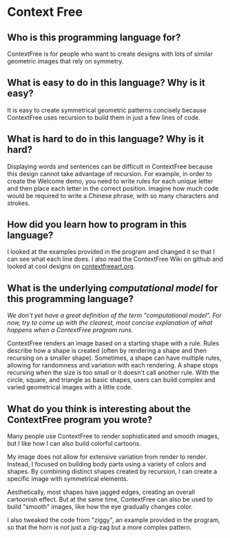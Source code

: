 # Context Free

##  Who is this programming language for?

ContextFree is for people who want to create designs with lots of similar 
geometric images that rely on symmetry.

## What is easy to do in this language? Why is it easy?

It is easy to create symmetrical geometric patterns concisely because 
ContextFree uses recursion to build them in just a few lines of code.

## What is hard to do in this language? Why is it hard?

Displaying words and sentences can be difficult in ContextFree because this 
design cannot take advantage of recursion. For example, in order to create the 
Welcome demo, you need to write rules for each unique letter and then place 
each letter in the correct position. Imagine how much code would be required to 
write a Chinese phrase, with so many characters and strokes.

## How did you learn how to program in this language?

I looked at the examples provided in the program and changed it so that I can 
see what each line does. I also read the ContextFree Wiki on github and looked 
at cool designs on [contextfreeart.org](https://contextfreeart.org/gallery/).

## What is the underlying _computational model_ for this programming language? 
_We don't yet have a great definition of the term "computational model". 
For now, try to come up with the clearest, most concise explanation of what 
happens when a ContextFree program runs._

ContextFree renders an image based on a starting shape with a rule. Rules 
describe how a shape is created (often by rendering a shape and then recursing 
on a smaller shape). Sometimes, a shape can have multiple rules, allowing for 
randomness and variation with each rendering. A shape stops recursing when the 
size is too small or it doesn't call another rule. With the circle, square, and 
triangle as basic shapes, users can build complex and varied geometrical 
images with a little code.

## What do you think is interesting about the ContextFree program you wrote?

Many people use ContextFree to render sophisticated and smooth images, but I 
like how I can also build colorful cartoons. 

My image does not allow for extensive variation from render to render. Instead, 
I focused on building body parts using a variety of colors and shapes. By 
combining distinct shapes created by recursion, I can create a specific image 
with symmetrical elements.

Aesthetically, most shapes have jagged edges, creating an overall cartoonish 
effect. But at the same time, ContextFree can also be used to build "smooth" 
images, like how the eye gradually changes color. 

I also tweaked the code from "ziggy", an example provided in the program, so 
that the horn is not just a zig-zag but a more complex pattern.
